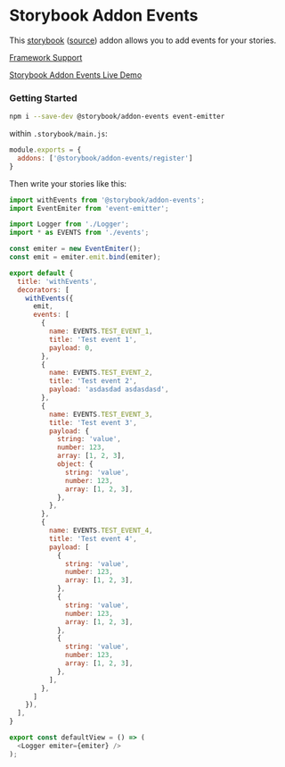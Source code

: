 # Storybook Addon Events

This [storybook](https://storybooks.js.org) ([source](https://github.com/storybookjs/storybook)) addon allows you to add events for your stories.

[Framework Support](https://github.com/storybookjs/storybook/blob/master/ADDONS_SUPPORT.md)

[Storybook Addon Events Live Demo](https://z4o4z.github.io/storybook-addon-events/index.html)

### Getting Started

```sh
npm i --save-dev @storybook/addon-events event-emitter
```

within `.storybook/main.js`:

```js
module.exports = {
  addons: ['@storybook/addon-events/register']
}
```

Then write your stories like this:

```js
import withEvents from '@storybook/addon-events';
import EventEmiter from 'event-emitter';

import Logger from './Logger';
import * as EVENTS from './events';

const emiter = new EventEmiter();
const emit = emiter.emit.bind(emiter);

export default {
  title: 'withEvents',
  decorators: [
    withEvents({
      emit,
      events: [
        {
          name: EVENTS.TEST_EVENT_1,
          title: 'Test event 1',
          payload: 0,
        },
        {
          name: EVENTS.TEST_EVENT_2,
          title: 'Test event 2',
          payload: 'asdasdad asdasdasd',
        },
        {
          name: EVENTS.TEST_EVENT_3,
          title: 'Test event 3',
          payload: {
            string: 'value',
            number: 123,
            array: [1, 2, 3],
            object: {
              string: 'value',
              number: 123,
              array: [1, 2, 3],
            },
          },
        },
        {
          name: EVENTS.TEST_EVENT_4,
          title: 'Test event 4',
          payload: [
            {
              string: 'value',
              number: 123,
              array: [1, 2, 3],
            },
            {
              string: 'value',
              number: 123,
              array: [1, 2, 3],
            },
            {
              string: 'value',
              number: 123,
              array: [1, 2, 3],
            },
          ],
        },
      ]
    }),
  ],
}

export const defaultView = () => (
  <Logger emiter={emiter} />
);
```
